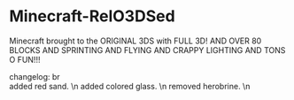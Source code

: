 # Minecraft-RelO3DSed
Minecraft brought to the ORIGINAL 3DS with FULL 3D!
AND OVER 80 BLOCKS
AND SPRINTING
AND FLYING
AND CRAPPY LIGHTING
AND TONS O FUN!!!


changelog:  br \
  added red sand. \n
  added colored glass. \n
  removed herobrine. \n
